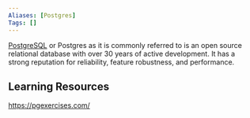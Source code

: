 ```yaml
---
Aliases: [Postgres]
Tags: []
---
```


[PostgreSQL](https://www.postgresql.org/) or Postgres as it is commonly referred to is an open source relational database with over 30 years of active development. It has a strong reputation for reliability, feature robustness, and performance.

## Learning Resources
https://pgexercises.com/